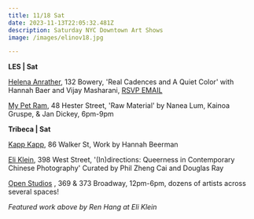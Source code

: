 ```yaml
---
title: 11/18 Sat
date: 2023-11-13T22:05:32.481Z
description: Saturday NYC Downtown Art Shows
image: /images/elinov18.jpg

---
```

**L﻿ES | Sat**

[Helena Anrather](https://helenaanrather.com/exhibition/real-cadences-and-a-quiet-color/), 132 Bowery, 'Real Cadences and A Quiet Color' with Hannah Baer and Vijay Masharani, [RSVP EMAIL](<RSVP to rsvp@a–company.com>)

[My Pet Ram](https://www.mypetram.com/raw-material), 48 Hester Street, 'Raw Material' by Nanea Lum, Kainoa Gruspe, & Jan Dickey, 6pm-9pm

**T﻿ribeca | Sat**

[Kapp Kapp](https://www.kappkapp.com/), 86 Walker St, Work by Hannah Beerman

[Eli Klein](http://www.galleryek.com/exhibitions/in-directions-queerness-in-chinese-contemporary-photography), 398 West Street, '(In)directions: Queerness in Contemporary Chinese Photography' Curated by Phil Zheng Cai and Douglas Ray

[Open Studios](https://oliviagossettcooper.com/tribeca-open-art-studios-2023) , 369 & 373 Broadway, 12pm-6pm, dozens of artists across several spaces!

*F﻿eatured work above by Ren Hang at Eli Klein*